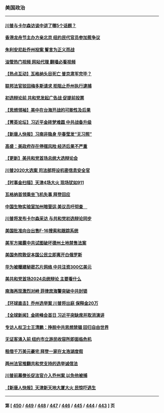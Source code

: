 ### 美国政治
---
#### [川普与卡尔森访谈中讲了哪5个话题？](../../pages/ncid1078159/n14060091.md?08241645) 
#### [香港龙舟节主办方亲北京 纽约民代官员参加惹争议](../../pages/ncid1078159/n14060044.md?08241645) 
#### [朱利安尼赴乔州投案 誓言为正义而战](../../pages/ncid1078159/n14060011.md?08241645) 
#### [油管热门视频 网站代理 翻墙必看视频](http://138.2.39.72:81/youtube.html?epic-marker?08241645)
#### [【热点互动】瓦格纳头目死亡 普京肃军完毕？](../../pages/ncid1078159/n14059908.md?08241645) 
#### [联邦法官驳回梅多斯请求 拒阻止乔州执行逮捕](../../pages/ncid1078159/n14059935.md?08241645) 
#### [初选辩论前 共和党发起广告战 促提前投票](../../pages/ncid1078159/n14059826.md?08241645) 
#### [【思想领袖】美中在台海开战的可能性及后果](../../pages/ncid1078159/n14045671.md?08241645) 
#### [【菁英论坛】习近平金砖梦难圆 中共战备升级](../../pages/ncid1078159/n14059857.md?08241645) 
#### [【新唐人快报】习南非隐身 华春莹发“无习照”](../../pages/ncid1078159/n14059905.md?08241645) 
#### [高盛：美政府存在停摆风险 经济后果不严重](../../pages/ncid1078159/n14059797.md?08241645) 
#### [【更新】美共和党首场总统大选辩论会](../../pages/ncid1078159/n14059838.md?08241645) 
#### [川普2020大选案 司法部将设机密信息安全官](../../pages/ncid1078159/n14059772.md?08241645) 
#### [【时事金扫描】天津4场大火 现场犹如911](../../pages/ncid1078159/n14059713.md?08241645) 
#### [瓦格纳首领乘坐飞机失事 拜登回应](../../pages/ncid1078159/n14059836.md?08241645) 
#### [中国生物实验室加州暗营运 美议员吁彻查　](../../pages/ncid1078159/n14059830.md?08241645) 
#### [川普将发布卡尔森采访 与共和党初选辩论同步](../../pages/ncid1078159/n14059736.md?08241645) 
#### [美国批准向台出售F-16搜索和跟踪系统](../../pages/ncid1078159/n14059781.md?08241645) 
#### [美军方揭露中共试图破坏德州土地禁售法案](../../pages/ncid1078159/n14059726.md?08241645) 
#### [美国务院敦促本国公民立即离开白俄罗斯](../../pages/ncid1078159/n14059694.md?08241645) 
#### [华为被曝建秘密芯片网络 中共注资300亿美元](../../pages/ncid1078159/n14059542.md?08241645) 
#### [美共和党首场2024总统辩论 主要看什么](../../pages/ncid1078159/n14059698.md?08241645) 
#### [南海再现激烈对峙 菲律宾海警突破中共封锁](../../pages/ncid1078159/n14059541.md?08241645) 
#### [【环球直击】乔州选举案 川普将出庭 保释金20万](../../pages/ncid1078159/n14059027.md?08241645) 
#### [【全球新闻】金砖峰会首日 习近平突缺席并取消演讲](../../pages/ncid1078159/n14059444.md?08241645) 
#### [专访人权卫士王清鹏：挣脱中共思想禁锢 回归自由世界](../../pages/ncid1078159/n14059386.md?08241645) 
#### [无证客涌入前 纽约市立游民收容所即面临危机](../../pages/ncid1078159/n14059369.md?08241645) 
#### [租借千万美元豪宅 拜登一家在太浩湖度假](../../pages/ncid1078159/n14059383.md?08241645) 
#### [两州法官推翻共和党支持的选举诚信法](../../pages/ncid1078159/n14059337.md?08241645) 
#### [川普前幕僚长促法官介入乔州案 以免他被捕](../../pages/ncid1078159/n14059218.md?08241645) 
#### [【新唐人快报】天津新天地大厦大火 民惊吓逃生](../../pages/ncid1078159/n14059189.md?08241645) 

---
#### 第 [ [450](./450.md?08241645) / [449](./449.md?08241645) / [448](./448.md?08241645) / [447](./447.md?08241645) / [446](./446.md?08241645) / [445](./445.md?08241645) / [444](./444.md?08241645) / [443](./443.md?08241645) ] 页
